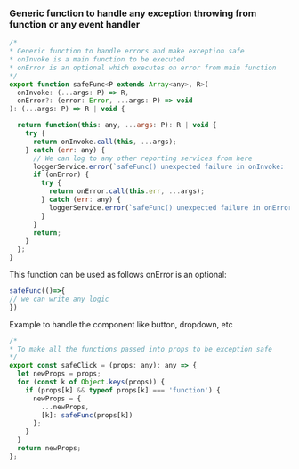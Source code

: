 ### Generic function to handle any exception throwing from function or any event handler

```javascript
/*
* Generic function to handle errors and make exception safe
* onInvoke is a main function to be executed
* onError is an optional which executes on error from main function
*/
export function safeFunc<P extends Array<any>, R>(
  onInvoke: (...args: P) => R,
  onError?: (error: Error, ...args: P) => void
): (...args: P) => R | void {

  return function(this: any, ...args: P): R | void {
    try {
      return onInvoke.call(this, ...args);
    } catch (err: any) {
      // We can log to any other reporting services from here
      loggerService.error(`safeFunc() unexpected failure in onInvoke:  ${err}`);
      if (onError) {
        try {
          return onError.call(this.err, ...args);
        } catch (err: any) {
          loggerService.error(`safeFunc() unexpected failure in onError:  ${err}`);
        }
      }
      return;
    }
  };
}
```
This function can be used as follows onError is an optional:
```javascript
safeFunc(()=>{
// we can write any logic
})
```
Example to handle the component like button, dropdown, etc

```javascript
/*
* To make all the functions passed into props to be exception safe
*/
export const safeClick = (props: any): any => {
  let newProps = props;
  for (const k of Object.keys(props)) {
    if (props[k] && typeof props[k] === 'function') {
      newProps = {
        ...newProps,
        [k]: safeFunc(props[k])
      };
    }
  }
  return newProps;
};
```
